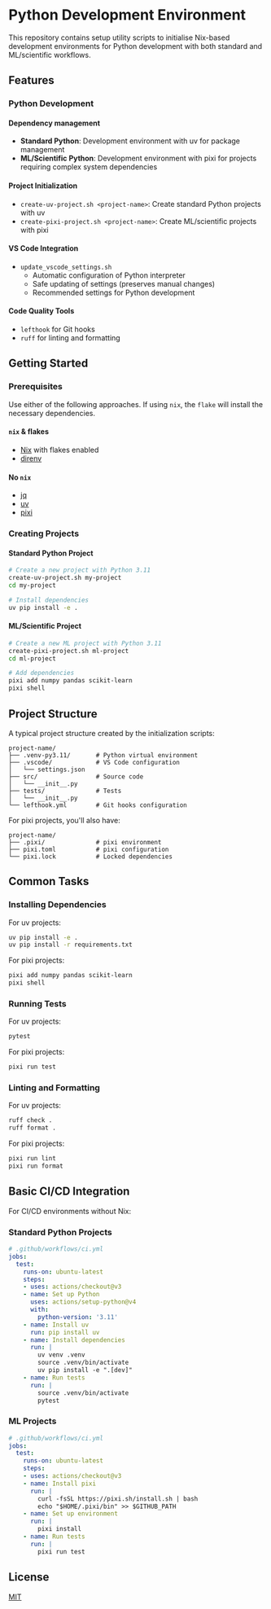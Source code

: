 # Python Development Environment

This repository contains setup utility scripts to initialise Nix-based development environments for Python development with both standard and ML/scientific workflows.

## Features

### Python Development

#### Dependency management

- **Standard Python**: Development environment with uv for package management
- **ML/Scientific Python**: Development environment with pixi for projects requiring complex system dependencies

#### Project Initialization

- `create-uv-project.sh <project-name>`: Create standard Python projects with uv
- `create-pixi-project.sh <project-name>`: Create ML/scientific projects with pixi

#### VS Code Integration

- `update_vscode_settings.sh`
  - Automatic configuration of Python interpreter
  - Safe updating of settings (preserves manual changes)
  - Recommended settings for Python development

#### Code Quality Tools

- `lefthook` for Git hooks
- `ruff` for linting and formatting

## Getting Started

### Prerequisites

Use either of the following approaches. If using `nix`, the `flake` will install the necessary dependencies.

#### `nix` & flakes
- [Nix](https://nixos.org/download.html) with flakes enabled
- [direnv](https://direnv.net/docs/installation.html)

#### No `nix`
- [jq](https://jqlang.org/)
- [uv](https://docs.astral.sh/uv/)
- [pixi](https://pixi.sh/dev/)

### Creating Projects

#### Standard Python Project

```bash
# Create a new project with Python 3.11
create-uv-project.sh my-project
cd my-project

# Install dependencies
uv pip install -e .
```

#### ML/Scientific Project

```bash
# Create a new ML project with Python 3.11
create-pixi-project.sh ml-project
cd ml-project

# Add dependencies
pixi add numpy pandas scikit-learn
pixi shell
```

## Project Structure

A typical project structure created by the initialization scripts:

```
project-name/
├── .venv-py3.11/       # Python virtual environment
├── .vscode/            # VS Code configuration
│   └── settings.json
├── src/                # Source code
│   └── __init__.py
├── tests/              # Tests
│   └── __init__.py
└── lefthook.yml        # Git hooks configuration
```

For pixi projects, you'll also have:

```
project-name/
├── .pixi/              # pixi environment
├── pixi.toml           # pixi configuration
└── pixi.lock           # Locked dependencies
```

## Common Tasks

### Installing Dependencies

For uv projects:
```bash
uv pip install -e .
uv pip install -r requirements.txt
```

For pixi projects:
```bash
pixi add numpy pandas scikit-learn
pixi shell
```

### Running Tests

For uv projects:
```bash
pytest
```

For pixi projects:
```bash
pixi run test
```

### Linting and Formatting

For uv projects:
```bash
ruff check .
ruff format .
```

For pixi projects:
```bash
pixi run lint
pixi run format
```

## Basic CI/CD Integration

For CI/CD environments without Nix:

### Standard Python Projects

```yaml
# .github/workflows/ci.yml
jobs:
  test:
    runs-on: ubuntu-latest
    steps:
    - uses: actions/checkout@v3
    - name: Set up Python
      uses: actions/setup-python@v4
      with:
        python-version: '3.11'
    - name: Install uv
      run: pip install uv
    - name: Install dependencies
      run: |
        uv venv .venv
        source .venv/bin/activate
        uv pip install -e ".[dev]"
    - name: Run tests
      run: |
        source .venv/bin/activate
        pytest
```

### ML Projects

```yaml
# .github/workflows/ci.yml
jobs:
  test:
    runs-on: ubuntu-latest
    steps:
    - uses: actions/checkout@v3
    - name: Install pixi
      run: |
        curl -fsSL https://pixi.sh/install.sh | bash
        echo "$HOME/.pixi/bin" >> $GITHUB_PATH
    - name: Set up environment
      run: |
        pixi install
    - name: Run tests
      run: |
        pixi run test
```

## License

[MIT](LICENSE)
